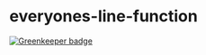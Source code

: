 # everyones-line-function

[![Greenkeeper badge](https://badges.greenkeeper.io/waricoma/everyones-line-function.svg)](https://greenkeeper.io/)
